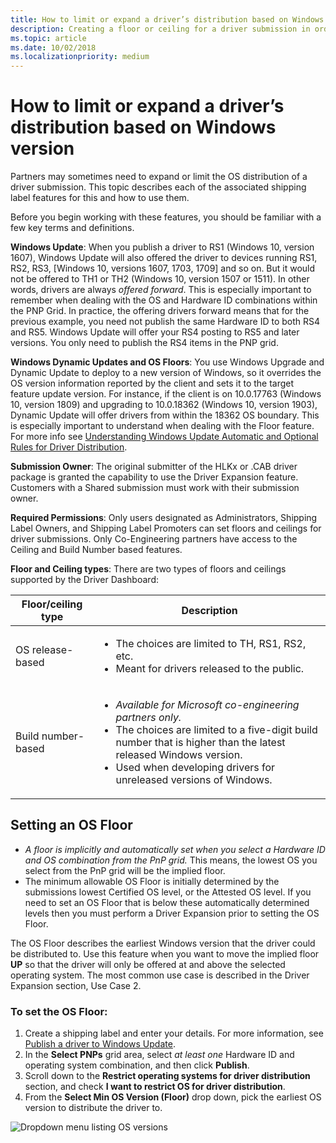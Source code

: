 ```yaml
---
title: How to limit or expand a driver’s distribution based on Windows version
description: Creating a floor or ceiling for a driver submission in order to change its distribution.
ms.topic: article 
ms.date: 10/02/2018
ms.localizationpriority: medium
---
```


# How to limit or expand a driver’s distribution based on Windows version

Partners may sometimes need to expand or limit the OS distribution of a driver submission.  This topic describes each of the associated shipping label features for this and how to use them.

Before you begin working with these features, you should be familiar with a few key terms and definitions.

**Windows Update**: When you publish a driver to RS1 (Windows 10, version 1607), Windows Update will also offered the driver to devices running RS1, RS2, RS3, [Windows 10, versions 1607, 1703, 1709] and so on.  But it would not be offered to TH1 or TH2 (Windows 10, version 1507 or 1511). In other words, drivers are always *offered forward*.
This is especially important to remember when dealing with the OS and Hardware ID combinations within the PNP Grid. In practice, the offering drivers forward means that for the previous example, you need not publish the same Hardware ID to both RS4 and RS5. Windows Update will offer your RS4 posting to RS5 and later versions. You only need to publish the RS4 items in the PNP grid.

**Windows Dynamic Updates and OS Floors**:  You use Windows Upgrade and Dynamic Update to deploy to a new version of Windows, so it overrides the OS version information reported by the client and sets it to the target feature update version. For instance, if the client is on 10.0.17763 (Windows 10, version 1809) and upgrading to 10.0.18362 (Windows 10, version 1903), Dynamic Update will offer drivers from within the 18362 OS boundary. This is especially important to understand when dealing with the Floor feature. For more info see [Understanding Windows Update Automatic and Optional Rules for Driver Distribution](understanding-windows-update-automatic-and-optional-rules-for-driver-distribution.md).

**Submission Owner**:  The original submitter of the HLKx or .CAB driver package is granted the capability to use the Driver Expansion feature.  Customers with a Shared submission must work with their submission owner.

**Required Permissions**:  Only users designated as Administrators, Shipping Label Owners, and Shipping Label Promoters can set floors and ceilings for driver submissions.  Only Co-Engineering partners have access to the Ceiling and Build Number based features.

**Floor and Ceiling types**: There are two types of floors and ceilings supported by the Driver Dashboard:

<table>
  <thead>
    <tr>
      <th>Floor/ceiling type</th>
      <th>Description</th>
    </tr>
  </thead>
  <tbody>
    <tr>
      <td>OS release-based</td>
        <td>
        <ul>
            <li>The choices are limited to TH, RS1, RS2, etc.</li>
            <li>Meant for drivers released to the public.</li></ul>
        </td>
    </tr>
    <tr>
      <td>Build number-based</td>
      <td>
        <ul>
            <li><em>Available for Microsoft co-engineering partners only.</em></li>
            <li>The choices are limited to a five-digit build number that is higher than the latest released Windows version.</li>
            <li>Used when developing drivers for unreleased versions of Windows.</li>
        </ul>
      </td>
    </tr>
  </tbody>
</table>

## Setting an OS Floor

* *A floor is implicitly and automatically set when you select a Hardware ID and OS combination from the PnP grid.* This means, the lowest OS you select from the PnP grid will be the implied floor.  
* The minimum allowable OS Floor is initially determined by the submissions lowest Certified OS level, or the Attested OS level.  If you need to set an OS Floor that is below these automatically determined levels then you must perform a Driver Expansion prior to setting the OS Floor.

The OS Floor describes the earliest Windows version that the driver could be distributed to.  Use this feature when you want to move the implied floor **UP** so that the driver will only be offered at and above the selected operating system.
The most common use case is described in the Driver Expansion section, Use Case 2.  
### To set the OS Floor:

1. Create a shipping label and enter your details.  For more information, see [Publish a driver to Windows Update](publish-a-driver-to-windows-update.md).
2. In the **Select PNPs** grid area, select *at least one* Hardware ID and operating system combination, and then click **Publish**.
3. Scroll down to the **Restrict operating systems for driver distribution** section, and check **I want to restrict OS for driver distribution**.
4. From the **Select Min OS Version (Floor)** drop down, pick the earliest OS version to distribute the driver to.
 
![Dropdown menu listing OS versions](/images/Restrict_Floor.PNG)